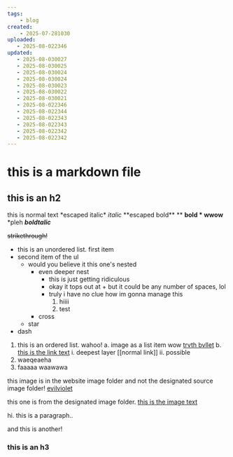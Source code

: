 ```yaml
---
tags:
    - blog 
created: 
    - 2025-07-281030
uploaded:
   - 2025-08-022346
updated:
   - 2025-08-030027
   - 2025-08-030025
   - 2025-08-030024
   - 2025-08-030024
   - 2025-08-030023
   - 2025-08-030022
   - 2025-08-030021
   - 2025-08-022346
   - 2025-08-022344
   - 2025-08-022343
   - 2025-08-022343
   - 2025-08-022342
   - 2025-08-022342
---
```

# this is a markdown file
## this is an h2
this is normal text \*escaped italic* *italic* \*\*escaped bold** ** **bold * wwow**  \*pleh ***boldtalic***

~~strikethrough!~~

- this is an unordered list. first item
- second item of the ul
    * would you believe it this one's nested
        + even deeper nest
            + this is just getting ridiculous
            + okay it tops out at + but it could be any number of spaces, lol
            + truly i have no clue how im gonna manage this
                1. hiiii
                2. test
        + cross
    * star
- dash

1. this is an ordered list. wahoo!
    a. image as a list item wow [trvth bvllet](./danganronpatrue.gif)
    b. [this is the link text](https://google.com)
        i. deepest layer [[normal link]]
        ii. possible
2. waeqeaeha
3. faaaaa
waawawa

this image is in the website image folder and not the designated source image folder!
[evilviolet](./evilviolet2.jpg)

this one is from the designated image folder.
[this is the image text](./rupert.png)

hi. this is a paragraph..

and this is another!
### this is an h3